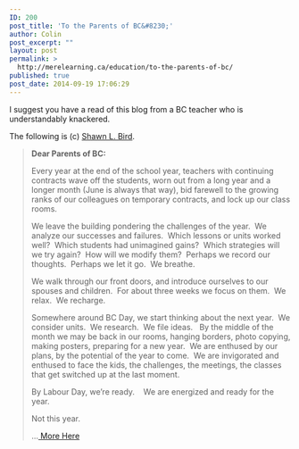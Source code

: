 ```yaml
---
ID: 200
post_title: 'To the Parents of BC&#8230;'
author: Colin
post_excerpt: ""
layout: post
permalink: >
  http://merelearning.ca/education/to-the-parents-of-bc/
published: true
post_date: 2014-09-19 17:06:29
---
```

I suggest you have a read of this blog from a BC teacher who is understandably knackered.

The following is (c) <a href="http://shawnbird.com/about/" target="_blank">Shawn L. Bird</a>.
<blockquote><strong>Dear Parents of BC:</strong>

Every year at the end of the school year, teachers with continuing contracts wave off the students, worn out from a long year and a longer month (June is always that way), bid farewell to the growing ranks of our colleagues on temporary contracts, and lock up our class rooms.

We leave the building pondering the challenges of the year.  We analyze our successes and failures.  Which lessons or units worked well?  Which students had unimagined gains?  Which strategies will we try again?  How will we modify them?  Perhaps we record our thoughts.  Perhaps we let it go.  We breathe.

We walk through our front doors, and introduce ourselves to our spouses and children.  For about three weeks we focus on them.  We relax.  We recharge.

Somewhere around BC Day, we start thinking about the next year.  We consider units.  We research.  We file ideas.   By the middle of the month we may be back in our rooms, hanging borders, photo copying, making posters, preparing for a new year.  We are enthused by our plans, by the potential of the year to come.  We are invigorated and enthused to face the kids, the challenges, the meetings, the classes that get switched up at the last moment.

By Labour Day, we’re ready.    We are energized and ready for the year.

Not this year.

...<a href="http://shawnbird.com/2014/09/18/commentary-dear-parents-of-bc/" target="_blank"> More Here</a></blockquote>
&nbsp;

&nbsp;